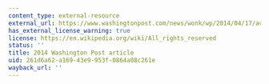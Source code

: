 ```yaml
---
content_type: external-resource
external_url: https://www.washingtonpost.com/news/wonk/wp/2014/04/17/actually-cyclists-make-city-streets-safer/
has_external_license_warning: true
license: https://en.wikipedia.org/wiki/All_rights_reserved
status: ''
title: 2014 Washington Post article
uid: 261d6a62-a169-43e9-953f-0864a08c261e
wayback_url: ''
---
```

